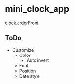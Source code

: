 # mini_clock_app
clock.orderFront


## ToDo

* Customize
  * Color
    * Auto invert
  * Font
  * Position
  * Date style